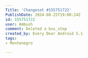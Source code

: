 ```yaml
---
Title: 'Changeset #155751722'
PublishDate: 2024-08-25T19:00:24Z
id: 155751722
user: Ambush
comment: Deleted a bus_stop
created_by: Every Door Android 5.1
tags:
- Montenegro

---
```

